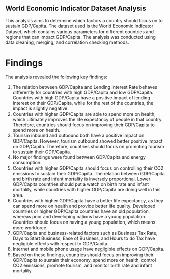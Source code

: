 ## World Economic Indicator Dataset Analysis
This analysis aims to determine which factors a country should focus on to sustain GDP/Capita. The dataset used is the World Economic Indicator Dataset, which contains various parameters for different countries and regions that can impact GDP/Capita. The analysis was conducted using data cleaning, merging, and correlation checking methods.

# Findings
The analysis revealed the following key findings:

1. The relation between GDP/Capita and Lending Interest Rate behaves differently for countries with high GDP/Capita and low GDP/Capita. Countries with high GDP/Capita have a positive impact of lending interest on their GDP/Capita, while for the rest of the countries, the impact is slightly negative.
2. Countries with higher GDP/Capita are able to spend more on health, which ultimately improves the life expectancy of people in that country. Therefore, countries should focus on improving their GDP/Capita to spend more on health.
3. Tourism inbound and outbound both have a positive impact on GDP/Capita. However, tourism outbound showed better positive impact on GDP/Capita. Therefore, countries should focus on promoting tourism to sustain their GDP/Capita.
4. No major findings were found between GDP/Capita and energy consumption.
5. Countries with higher GDP/Capita should focus on controlling their CO2 emissions to sustain their GDP/Capita.
The relation between GDP/Capita and birth rate and infant mortality is inversely proportional. Lower GDP/Capita countries should put a watch on birth rate and infant mortality, while countries with higher GDP/Capita are doing well in this area.
6. Countries with higher GDP/Capita have a better life expectancy, as they can spend more on health and provide better life quality.
Developed countries or higher GDP/Capita countries have an old population, whereas poor and developing nations have a young population. Countries should focus on having a young population, which means more workforce.
7. GDP/Capita and business-related factors such as Business Tax Rate, Days to Start Business, Ease of Business, and Hours to do Tax have negligible effects with respect to GDP/Capita.
8. Internet and mobile phone usage have negligible effects on GDP/Capita.
9. Based on these findings, countries should focus on improving their GDP/Capita to sustain their economy, spend more on health, control CO2 emissions, promote tourism, and monitor birth rate and infant mortality.
